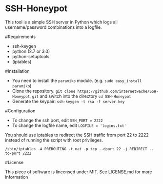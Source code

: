 SSH-Honeypot
==============

This tool is a simple SSH server in Python which logs all username/password combinations into a logfile.

#Requirements

* ssh-keygen
* python (2.7 or 3.0)
* python-setuptools
* (iptables)

#Installation

* You need to install the ```paramiko``` module. (e.g. ```sudo easy_install paramiko```)
* Clone the repository. ```git clone https://github.com/internetwache/SSH-Honeypot.git``` and switch into the directory ```cd SSH-Honeypot```
* Generate the keypair: ```ssh-keygen -t rsa -f server.key```

#Configuration

* To change the ssh port, edit ```SSH_PORT = 2222```
* To change the logfile name, edit ```LOGFILE = 'logins.txt'```

You should use iptables to redirect the SSH traffic from port 22 to 2222 instead of running the script with root privileges. 

```/sbin/iptables -A PREROUTING -t nat -p tcp --dport 22 -j REDIRECT --to-port 2222```

#License

This piece of software is lincensed under MIT. See LICENSE.md for more information